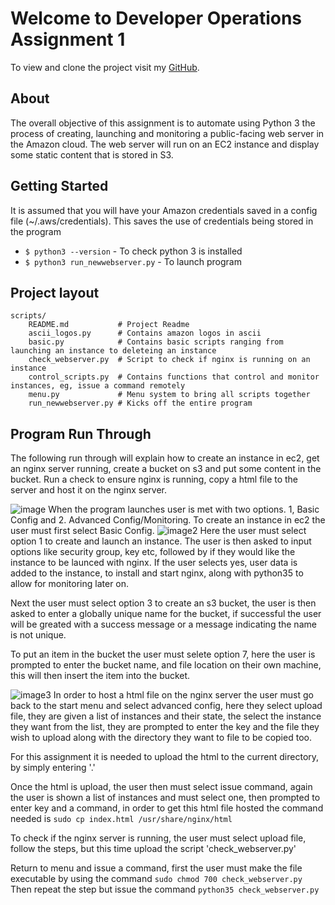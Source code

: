 # Welcome to Developer Operations Assignment 1

To view and clone the project visit my [GitHub](https://github.com/ciaranRoche/dev-ops/tree/master/monitoring-scripts).

## About

The overall objective of this assignment is to automate using Python 3 the process of creating, launching and monitoring a public-facing web server in the Amazon cloud. The web server will run on an EC2 instance and display some static content that is stored in S3.

## Getting Started

It is assumed that you will have your Amazon credentials saved in a config file (~/.aws/credentials). This saves the use of credentials being stored in the program

* `$ python3 --version` - To check python 3 is installed
* `$ python3 run_newwebserver.py` - To launch program

## Project layout

    scripts/
        README.md           # Project Readme
        ascii_logos.py      # Contains amazon logos in ascii
        basic.py            # Contains basic scripts ranging from launching an instance to deleteing an instance
        check_webserver.py  # Script to check if nginx is running on an instance
        control_scripts.py  # Contains functions that control and monitor instances, eg, issue a command remotely
        menu.py             # Menu system to bring all scripts together
        run_newwebserver.py # Kicks off the entire program

## Program Run Through
The following run through will explain how to create an instance in ec2, get an nginx server running, create a bucket on s3 and put some content in the bucket. 
Run a check to ensure nginx is running, copy a html file to the server and host it on the nginx server.

![image](https://i.gyazo.com/80ef612f341297b58b8e981a4f7a1c24.png)
When the program launches user is met with two options. 1, Basic Config and 2. Advanced Config/Monitoring. To create an instance in ec2 the user must first select Basic Config.
![image2](https://i.gyazo.com/8373419678fbf8ee9ef5c07a49f87666.png)
Here the user must select option 1 to create and launch an instance. The user is then asked to input options like security group, key etc, followed by if they would like the instance to be launced with nginx. If the user selects yes, user data is added to the instance, to install and start nginx, along with python35 to allow for monitoring later on.

Next the user must select option 3 to create an s3 bucket, the user is then asked to enter a globally unique name for the bucket, if successful the user will be greated with a success message or a message indicating the name is not unique.

To put an item in the bucket the user must selete option 7, here the user is prompted to enter the bucket name, and file location on their own machine, this will then insert the item into the bucket.

![image3](https://i.gyazo.com/1f173f76d96ab72b488e79bba4ec6e24.png)
In order to host a html file on the nginx server the user must go back to the start menu and select advanced config, here they select upload file, they are given a list of instances and their state, the select the instance they want from the list, they are prompted to enter the key and the file they wish to upload along with the directory they want to file to be copied too.

For this assignment it is needed to upload the html to the current directory, by simply entering '.'

Once the html is upload, the user then must select issue command, again the user is shown a list of instances and must select one, then prompted to enter key and a command, in order to get this html file hosted the command needed is `sudo cp index.html /usr/share/nginx/html` 

To check if the nginx server is running, the user must select upload file, follow the steps, but this time upload the script 'check_webserver.py'

Return to menu and issue a command, first the user must make the file executable by using the command `sudo chmod 700 check_webserver.py`
Then repeat the step but issue the command `python35 check_webserver.py`
